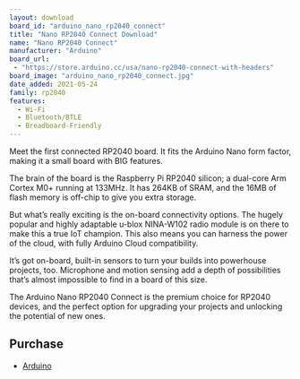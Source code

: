 ```yaml
---
layout: download
board_id: "arduino_nano_rp2040_connect"
title: "Nano RP2040 Connect Download"
name: "Nano RP2040 Connect"
manufacturer: "Arduino"
board_url:
 - "https://store.arduino.cc/usa/nano-rp2040-connect-with-headers"
board_image: "arduino_nano_rp2040_connect.jpg"
date_added: 2021-05-24
family: rp2040
features:
  - Wi-Fi
  - Bluetooth/BTLE
  - Breadboard-Friendly
---
```


Meet the first connected RP2040 board. It fits the Arduino Nano form factor, making it a small board with BIG features.

The brain of the board is the Raspberry Pi RP2040 silicon; a dual-core Arm Cortex M0+ running at 133MHz. It has 264KB of SRAM, and the 16MB of flash memory is off-chip to give you extra storage.

But what’s really exciting is the on-board connectivity options. The hugely popular and highly adaptable u-blox NINA-W102 radio module is on there to make this a true IoT champion. This also means you can harness the power of the cloud, with fully Arduino Cloud compatibility.

It’s got on-board, built-in sensors to turn your builds into powerhouse projects, too. Microphone and motion sensing add a depth of possibilities that’s almost impossible to find in a board of this size.

The Arduino Nano RP2040 Connect is the premium choice for RP2040 devices, and the perfect option for upgrading your projects and unlocking the potential of new ones.

## Purchase
* [Arduino](https://store.arduino.cc/usa/nano-rp2040-connect-with-headers)

